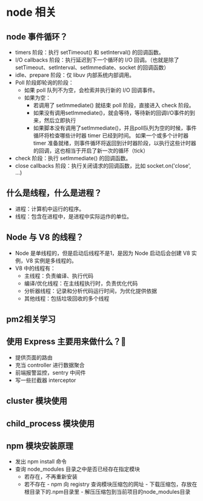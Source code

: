 # node 相关
## node 事件循环？
- timers 阶段：执行 setTimeout() 和 setInterval() 的回调函数。
- I/O callbacks 阶段：执行延迟到下一个循环的 I/O 回调。（也就是除了 setTimeout、setInterval、setImmediate、socket 的回调函数）
- idle、prepare 阶段：仅 libuv 内部系统内部调用。
- Poll 阶段即轮询的阶段：
	- 如果 poll 队列不为空，会检索并执行新的 I/O 回调事件。
	- 如果为空：
		- 若调用了 setImmediate() 就结束 poll 阶段，直接进入 check 阶段。
		- 如果没有调用setImmediate()，就会等待，等待新的回调I/O事件的到来，然后立即执行
		- 如果脚本没有调用了setImmediate()，并且poll队列为空的时候，事件循环将检查哪些计时器 timer 已经到时间。 如果一个或多个计时器 timer 准备就绪，则事件循环将返回到计时器阶段，以执行这些计时器的回调，这也相当于开启了新一次的循环（tick）	
- check 阶段：执行 setImmediate() 的回调函数。
- close callbacks 阶段：执行关闭请求的回调函数，比如 socket.on('close', ...)

## 什么是线程，什么是进程？
- 进程：计算机中运行的程序。
- 线程：包含在进程中，是进程中实际运作的单位。

## Node 与 V8 的线程？
- Node 是单线程的，但是启动后线程不是1，是因为 Node 启动后会创建 V8 实例，V8 实例是多线程的。
- V8 中的线程有：
	- 主线程：负责编译、执行代码
	- 编译/优化线程：在主线程执行时，负责优化代码
	- 分析器线程：记录和分析代码运行时间，为优化提供依据
	- 其他线程：包括垃圾回收的多个线程

## pm2相关学习

## 使用 Express 主要用来做什么？:star2:
- 提供页面的路由
- 充当 controller 进行数据聚合
- 前端报警监控，sentry 中间件
- 写一些拦截器 interceptor

## cluster 模块使用

## child_process 模块使用

## npm 模块安装原理
- 发出 npm install 命令
- 查询 node_modules 目录之中是否已经存在指定模块
	- 若存在，不再重新安装
  - 若不存在
		- npm 向 registry 查询模块压缩包的网址
		- 下载压缩包，存放在根目录下的.npm目录里
		- 解压压缩包到当前项目的node_modules目录